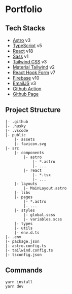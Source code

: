 # Portfolio

## Tech Stacks

- [Astro]() v3
- [TypeScript]() v5
- [React]() v18
- [Sass]() v1
- [Tailwind CSS]() v3
- [Material Tailwind]() v2
- [React Hook Form]() v7
- [Firebase]() v10
- [EmailJS]() v3
- [Github Action]()
- [Github Page]()

## Project Structure

```shell
|- .github
|- .husky
|- .vscode
|- public
    |- assets
    |- favicon.svg
|- src
    |- components
        |- astro
            |- *.astro
            |- ...
        |- react
            |- *.tsx
            |- ...
    |- layouts
        |- MainLayout.astro
    |- libs
    |- pages
        |- *.astro
        |- ...
    |- styles
        |- global.scss
        |- variables.scss
    |- types
    |- utils
    |- env.d.ts
|- .env
|- package.json
|- astro.config.ts
|- tailwind.config.ts
|- tsconfig.json
```

## Commands

```shell
yarn install
yarn dev
```
